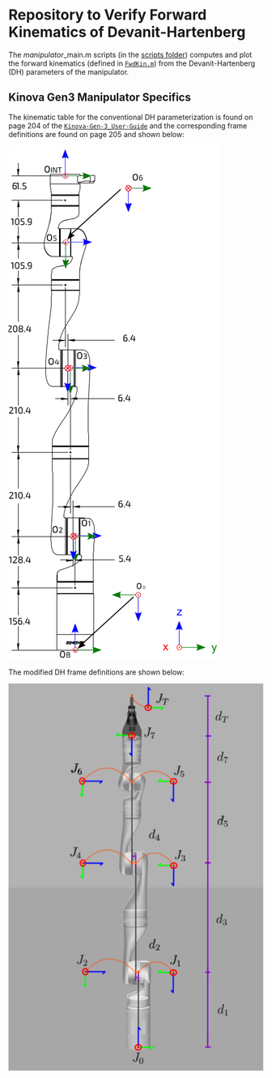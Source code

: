 # Repository to Verify Forward Kinematics of Devanit-Hartenberg
The <em>manipulator</em>_main.m scripts (in the [scripts folder](scripts/)) computes and plot the forward kinematics (defined in [`FwdKin.m`](functions/FwdKin.m)) from the Devanit-Hartenberg (DH) parameters of the manipulator.

## Kinova Gen3 Manipulator Specifics
The kinematic table for the conventional DH parameterization is found on page 204 of the [`Kinova-Gen-3_User-Guide`](documentation/Kinova-Gen-3_User-Guide.pdf) and the corresponding frame definitions are found on page 205 and shown below:

![DH Parameters](images/DH_Kinova.png "DH Parameter Frame Definitions")

The modified DH frame definitions are shown below:

![Modified DH Parameters](images/modDH_Kinova.png "Modified DH Parameter Frame Definitions")